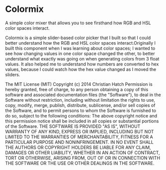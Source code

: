 Colormix
========

A simple color mixer that allows you to see firsthand how RGB and HSL color spaces interact.

Colormix is a simple slider-based color picker that I built so that I could better understand how the RGB and HSL color spaces interact.Originally I built this component when I was learning about color spaces; I wanted to see how changing values in one color space changed the other, to better understand what exactly was going on when generating colors from 3 float values. It also helped me to understand how numbers are converted to hex values, because I could watch how the hex value changed as I moved the sliders.   





The MIT License (MIT)
Copyright (c) 2014 Christian Hatch
Permission is hereby granted, free of charge, to any person obtaining a copy
of this software and associated documentation files (the "Software"), to deal
in the Software without restriction, including without limitation the rights
to use, copy, modify, merge, publish, distribute, sublicense, and/or sell
copies of the Software, and to permit persons to whom the Software is
furnished to do so, subject to the following conditions:
The above copyright notice and this permission notice shall be included in
all copies or substantial portions of the Software.
THE SOFTWARE IS PROVIDED "AS IS", WITHOUT WARRANTY OF ANY KIND, EXPRESS OR
IMPLIED, INCLUDING BUT NOT LIMITED TO THE WARRANTIES OF MERCHANTABILITY,
FITNESS FOR A PARTICULAR PURPOSE AND NONINFRINGEMENT. IN NO EVENT SHALL THE
AUTHORS OR COPYRIGHT HOLDERS BE LIABLE FOR ANY CLAIM, DAMAGES OR OTHER
LIABILITY, WHETHER IN AN ACTION OF CONTRACT, TORT OR OTHERWISE, ARISING FROM,
OUT OF OR IN CONNECTION WITH THE SOFTWARE OR THE USE OR OTHER DEALINGS IN
THE SOFTWARE.

